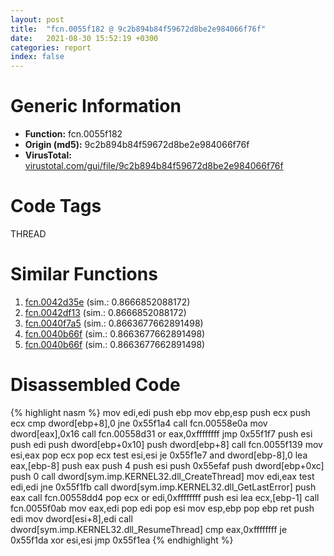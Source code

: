 ```yaml
---
layout: post
title:  "fcn.0055f182 @ 9c2b894b84f59672d8be2e984066f76f"
date:   2021-08-30 15:52:19 +0300
categories: report
index: false
---
```


# Generic Information
- **Function:** fcn.0055f182
- **Origin (md5):** 9c2b894b84f59672d8be2e984066f76f
- **VirusTotal:** [virustotal.com/gui/file/9c2b894b84f59672d8be2e984066f76f][virustotal_ref]

# Code Tags
<span class="tag" id="THREAD">THREAD</span>


# Similar Functions

1. [fcn.0042d35e][similar_1_ref] (sim.: 0.8666852088172)
2. [fcn.0042df13][similar_2_ref] (sim.: 0.8666852088172)
3. [fcn.0040f7a5][similar_3_ref] (sim.: 0.8663677662891498)
4. [fcn.0040b66f][similar_4_ref] (sim.: 0.8663677662891498)
5. [fcn.0040b66f][similar_5_ref] (sim.: 0.8663677662891498)


# Disassembled Code

{% highlight nasm %}
mov edi,edi
push ebp
mov ebp,esp
push ecx
push ecx
cmp dword[ebp+8],0
jne 0x55f1a4
call fcn.00558e0a
mov dword[eax],0x16
call fcn.00558d31
or eax,0xffffffff
jmp 0x55f1f7
push esi
push edi
push dword[ebp+0x10]
push dword[ebp+8]
call fcn.0055f139
mov esi,eax
pop ecx
pop ecx
test esi,esi
je 0x55f1e7
and dword[ebp-8],0
lea eax,[ebp-8]
push eax
push 4
push esi
push 0x55efaf
push dword[ebp+0xc]
push 0
call dword[sym.imp.KERNEL32.dll_CreateThread]
mov edi,eax
test edi,edi
jne 0x55f1fb
call dword[sym.imp.KERNEL32.dll_GetLastError]
push eax
call fcn.00558dd4
pop ecx
or edi,0xffffffff
push esi
lea ecx,[ebp-1]
call fcn.0055f0ab
mov eax,edi
pop edi
pop esi
mov esp,ebp
pop ebp
ret
push edi
mov dword[esi+8],edi
call dword[sym.imp.KERNEL32.dll_ResumeThread]
cmp eax,0xffffffff
je 0x55f1da
xor esi,esi
jmp 0x55f1ea
{% endhighlight %}


[similar_1_ref]: /report/fcn.0042d35e@065d95e046989885ac0aa05648eeda39
[similar_2_ref]: /report/fcn.0042df13@38d41d729f8f30faf0dd96f0c7acba4b
[similar_3_ref]: /report/fcn.0040f7a5@b9bcb002212a6b3f234989f71e66f5f7
[similar_4_ref]: /report/fcn.0040b66f@617bd594ba13d0dcc08a315774c342d4
[similar_5_ref]: /report/fcn.0040b66f@b8b9b802e96d8e813c605554cf6f7018
[virustotal_ref]: https://www.virustotal.com/gui/file/9c2b894b84f59672d8be2e984066f76f